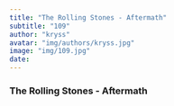 ```yaml
---
title: "The Rolling Stones - Aftermath"
subtitle: "109"
author: "kryss"
avatar: "img/authors/kryss.jpg"
image: "img/109.jpg"
date:
---
```


### The Rolling Stones - Aftermath
